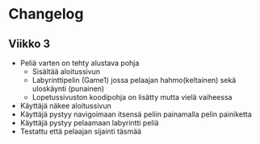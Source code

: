 # Changelog

## Viikko 3

* Peliä varten on tehty alustava pohja
  - Sisältää aloitussivun
  - Labyrinttipelin (Game1) jossa pelaajan hahmo(keltainen) sekä uloskäynti (punainen)
  - Lopetussivuston koodipohja on lisätty mutta vielä vaiheessa
* Käyttäjä näkee aloitussivun
* Käyttäjä pystyy navigoimaan itsensä peliin painamalla pelin painiketta
* Käyttäjä pystyy pelaamaan labyrintti peliä
* Testattu että pelaajan sijainti täsmää
